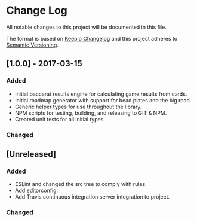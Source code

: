 # Change Log
All notable changes to this project will be documented in this file.

The format is based on [Keep a Changelog](http://keepachangelog.com/)
and this project adheres to [Semantic Versioning](http://semver.org/).

## [1.0.0] - 2017-03-15
### Added
- Initial baccarat results engine for calculating game results from cards.
- Initial roadmap generator with support for bead plates and the big road.
- Generic helper types for use throughout the library.
- NPM scripts for testing, building, and releasing to GIT & NPM.
- Created unit tests for all initial types.

### Changed

## [Unreleased]
### Added
- ESLint and changed the src tree to comply with rules.
- Add editorconfig.
- Add Travis continuous integration server integration to project.
### Changed
